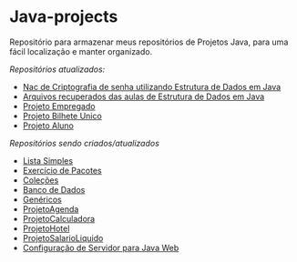 # Java-projects
Repositório para armazenar meus repositórios de Projetos Java, para uma fácil localização e manter organizado.

*Repositórios atualizados:*
 - [Nac de Criptografia de senha utilizando Estrutura de Dados em Java](https://github.com/lnbt07/NacSenha)
 - [Arquivos recuperados das aulas de Estrutura de Dados em Java](https://github.com/lnbt07/estruturaDeDados-Java)
 - [Projeto Empregado](https://github.com/lnbt07/ProjetoEmpregado)
 - [Projeto Bilhete Unico](https://github.com/lnbt07/ProjetoBilheteUnico)
 - [Projeto Aluno](https://github.com/lnbt07/ProjetoAluno)

*Repositórios sendo criados/atualizados*
 - [Lista Simples]()
 - [Exercício de Pacotes]()
 - [Coleções]()
 - [Banco de Dados]()
 - [Genéricos]()
 - [ProjetoAgenda]()
 - [ProjetoCalculadora]()
 - [ProjetoHotel]()
 - [ProjetoSalarioLiquido]()
 - [Configuração de Servidor para Java Web]()
